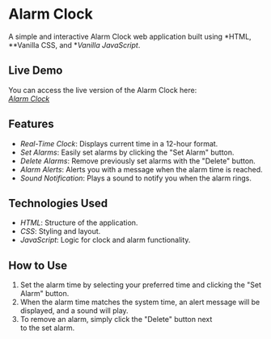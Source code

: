 # Alarm Clock

A simple and interactive Alarm Clock web application built using *HTML, **Vanilla CSS, and **Vanilla JavaScript*.

## Live Demo
You can access the live version of the Alarm Clock here:  
[*Alarm Clock*](https://somya-pradhan.github.io/Project-ALarm-Clock/)

## Features
- *Real-Time Clock*: Displays current time in a 12-hour format.
- *Set Alarms*: Easily set alarms by clicking the "Set Alarm" button.
- *Delete Alarms*: Remove previously set alarms with the "Delete" button.
- *Alarm Alerts*: Alerts you with a message when the alarm time is reached.
- *Sound Notification*: Plays a sound to notify you when the alarm rings.

## Technologies Used
- *HTML*: Structure of the application.
- *CSS*: Styling and layout.
- *JavaScript*: Logic for clock and alarm functionality.

## How to Use
1. Set the alarm time by selecting your preferred time and clicking the "Set Alarm" button.
2. When the alarm time matches the system time, an alert message will be displayed, and a sound will play.
3. To remove an alarm, simply click the "Delete" button next to the set alarm.
